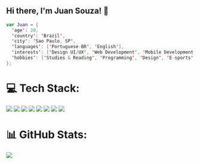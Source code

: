 ## Hi there, I'm Juan Souza! 👋

```kotlin
var Juan = {
  'age': 20,
  'country': 'Brazil',
  'city': 'Sao Paulo, SP',
  'languages': ['Portuguese-BR', 'English'],
  'interests': ['Design UI/UX', 'Web Development', 'Mobile Development'],
  'hobbies': ['Studies & Reading', 'Programming', 'Design', 'E-sports', 'Basketball'],
};
```

# 💻 Tech Stack:
<img src="https://img.shields.io/badge/Android-3DDC84?style=for-the-badge&logo=android&logoColor=white"/> <img src="https://img.shields.io/badge/Kotlin-0095D5?&style=for-the-badge&logo=kotlin&logoColor=white"/> <img src="https://img.shields.io/badge/Flutter-0095D5?style=for-the-badge&logo=flutter&logoColor=white"/> <img src="https://img.shields.io/badge/React_JS-61DAFB?style=for-the-badge&logo=react&logoColor=black"/> <img src="https://img.shields.io/badge/Node.js-339933?style=for-the-badge&logo=nodedotjs&logoColor=white"/> <img src="https://img.shields.io/badge/GitHub-100000?style=for-the-badge&logo=github&logoColor=white"/>
<img src="https://img.shields.io/badge/Firebase-FFCA28?style=for-the-badge&logo=firebase&logoColor=white"/> <img src="https://img.shields.io/badge/Git-F05032?style=for-the-badge&logo=git&logoColor=white"/>

# 📊 GitHub Stats:
![](https://github-readme-streak-stats.herokuapp.com/?user=kaiqueocanha&theme=default&hide_border=false)<br/>
